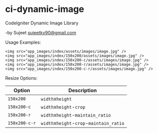# ci-dynamic-image
CodeIgniter Dynamic Image Library

-by Sujeet <sujeetkv90@gmail.com>

Usage Examples:

	<img src="app_images/index/assets/images/image.jpg" />
    <img src="app_images/index/150x200/assets/images/image.jpg" />
    <img src="app_images/index/150x200-c/assets/images/image.jpg" />
    <img src="app_images/index/150x200-r/assets/images/image.jpg" />
    <img src="app_images/index/150x200-c-r/assets/images/image.jpg" />

Resize Options:

Option | Description
--- | ---
`150x200` | `width`x`height`
`150x200-c` | `width`x`height`-`crop`
`150x200-r` | `width`x`height`-`maintain_ratio`
`150x200-c-r` | `width`x`height`-`crop`-`maintain_ratio`

